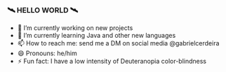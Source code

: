 ### 🛰 HELLO WORLD 🛰

<!--
**gabrgcr/gabrgcr** is a ✨ _special_ ✨ repository because its `README.md` (this file) appears on your GitHub profile.

Here are some ideas to get you started: -->

- 🔭 I’m currently working on new projects
- 🌱 I’m currently learning Java and other new languages
- 📫 How to reach me: send me a DM on social media @gabrielcerdeira
- 😄 Pronouns: he/him
- ⚡ Fun fact: I have a low intensity of Deuteranopia color-blindness

